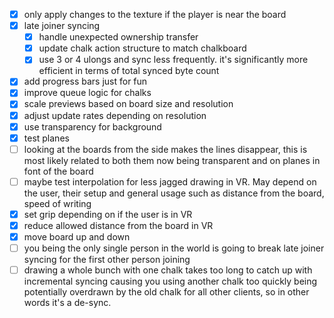 
<!-- cSpell:ignore ulongs -->

- [x] only apply changes to the texture if the player is near the board
- [x] late joiner syncing
  - [x] handle unexpected ownership transfer
  - [x] update chalk action structure to match chalkboard
  - [x] use 3 or 4 ulongs and sync less frequently. it's significantly more efficient in terms of total synced byte count
- [x] add progress bars just for fun
- [x] improve queue logic for chalks
- [x] scale previews based on board size and resolution
- [x] adjust update rates depending on resolution
- [x] use transparency for background
- [x] test planes
- [ ] looking at the boards from the side makes the lines disappear, this is most likely related to both them now being transparent and on planes in font of the board
- [ ] maybe test interpolation for less jagged drawing in VR. May depend on the user, their setup and general usage such as distance from the board, speed of writing
- [x] set grip depending on if the user is in VR
- [x] reduce allowed distance from the board in VR
- [x] move board up and down
- [ ] you being the only single person in the world is going to break late joiner syncing for the first other person joining
- [ ] drawing a whole bunch with one chalk takes too long to catch up with incremental syncing causing you using another chalk too quickly being potentially overdrawn by the old chalk for all other clients, so in other words it's a de-sync.
